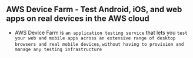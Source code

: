 ## AWS Device Farm - Test Android, iOS, and web apps on real devices in the AWS cloud

- AWS Device Farm is `an application testing service` that lets you `test your web and mobile apps across an extensive range of desktop browsers and real mobile devices`, `without having to provision and manage any testing infrastructure `
